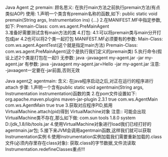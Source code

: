 Java Agent 之 premain:
顾名思义: 在执行main方法之前执行premain方法(有点类似AOP)
使用:
    1.声明一个类含有premain名称的函数,如下:
        public static void premain(String args, Instrumentation ins) {...}
    2.在MANIFEST.MF中指定参数,如下:
        Premain-Class: com.ws.agent.PreMainAgent    
    3.准备好需要测试含有main方法的类
    4.打包:
        4.1:可以将premain类与main分开打包成jar
        4.2也可以将2个类一起打包
        MANIFEST.MF必须要有的参数:
            Main-Class: com.ws.agent.AgentTest(这个就是指定main方法)
            Premain-Class: com.ws.agent.PreMainAgent(这个是执行我们定义的premain类)
    5.执行命令(假设上述2个类是打包在一起!)
       无参数: java -javaagent my-agent.jar -jar my-agent.jar
       有参数: java -javaagent my-agent.jar=Hello -jar my-agent.jar
       注意: -javaagent一定要在-jar前面,否则无效
                
            
Java agent之 agentmain:
    含义: 在java程序启动之后,对正在运行的程序进行attach
    步骤:
        1.声明一个含有public static void agentmain(String args, Instrumentation instrumentation)函数的类
        2.在pom文件设置如下:
                <build>
                    <plugins>
                        <!--这个插件是为了测试java agent-->
                        <plugin>
                            <groupId>org.apache.maven.plugins</groupId>
                            <artifactId>maven-jar-plugin</artifactId>
                            <version>2.3.1</version>
                            <configuration>
                                <archive>
                                    <manifest>
                                        <addClasspath>true</addClasspath>
                                    </manifest>
                                    <manifestEntries>
                                        <!--让maven给我们在MANIFEST.MF文件中生成对应的参数-->
                                        <Agent-Class>com.ws.AgentMain</Agent-Class>
                                        <Premain-Class>com.ws.AgentMain</Premain-Class>
                                        <Can-Redefine-Classes>true</Can-Redefine-Classes>
                                        <Can-Retransform-Classes>true</Can-Retransform-Classes>
                                    </manifestEntries>
                                </archive>
                            </configuration>
                        </plugin>
                    </plugins>
                </build>
        3.获取对应程序PID,抵用VirtualMachine.attach(pid)得到 VirtualMachine对象
        注意:: 可能会出现VirtualMachine类不存在,那么如下做:
            <dependency>
                <groupId>com.sun</groupId>
                <artifactId>tools</artifactId>
                <version>1.8.0</version>
                <scope>system</scope>
                <!--需要修改为自己系统上的路径-->
                <systemPath>D:/jdk_1.8/lib/tools.jar</systemPath>
            </dependency>
         4.使用VirtualMachine对象进行load我们已经打好的agentmain.jar包;
         5.接下来JVM会调用agentmain函数,这样我们就可以获取Instrumentation实例
         6.使用Instrumentation实例加载我们需要重新加载的.class文件(必须内存里存在class对象):
            获取.class的字节数据,文件流读取
            Instrumentation.redefineClasses重点!!!


